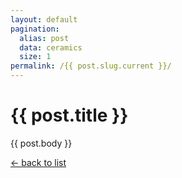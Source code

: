 ```yaml
---
layout: default
pagination:
  alias: post
  data: ceramics
  size: 1
permalink: /{{ post.slug.current }}/
---
```


# {{ post.title }}

{{ post.body }}

[&larr; back to list](/hobbies/)
